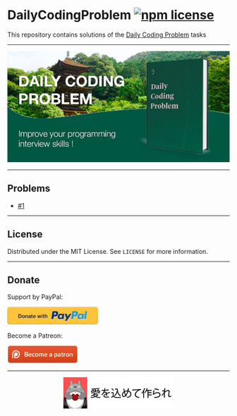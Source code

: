 # DailyCodingProblem [![npm license](https://img.shields.io/npm/l/awesome-badges.svg)](https://www.npmjs.org/package/awesome-badges)

This repository contains solutions of the [Daily Coding Problem](https://www.dailycodingproblem.com/) tasks

<hr />

<p align="center">
<img src="./.images/image1.jpg" alt="Daily Coding Problem">
</p>

<hr />

## Problems

* [#1](https://github.com/vladimirlukyanov/DailyCodingProblem/wiki/Problem1)

<hr />

<!-- LICENSE -->

## License

Distributed under the MIT License. See `LICENSE` for more information.

<hr />

<!-- DONATE -->

## Donate

Support by PayPal:

<p><a href="https://www.paypal.me/vladimirlukyanov">
    <img src="./.images/paypal-button-png-10.png" height="40" />
</a></p>

Become a Patreon:

<a href="https://www.patreon.com/vladimirlukyanov">
    <img src="./.images/patreon-button-png-10.png" height="40" />
</a>

<hr />

<p align="center">
    <img src="./.images/footer.png" alt="愛を込めて作られ" style="max-width:100%;"><br />
   
</p>